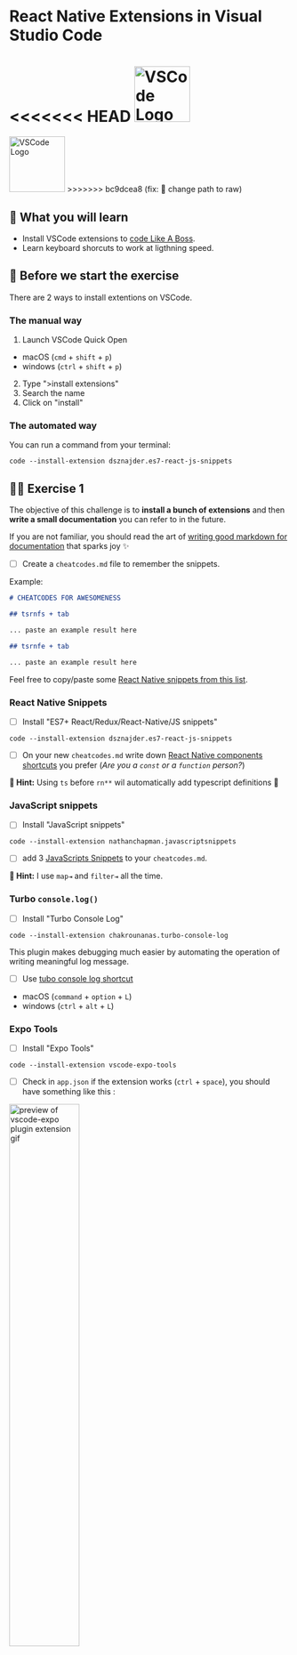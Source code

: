 # React Native Extensions in Visual Studio Code

<<<<<<< HEAD
<img src="https://raw.githubusercontent.com/flexbox/react-native-bootcamp/2a8553c78eaadef2ce3ff874fb93ae716fc7fce7/challenges/assets/visual-studio-code.png" width="100px" height="100px" alt="VSCode Logo" />
=======
<img src="https://raw.githubusercontent.com/flexbox/react-native-workshop/main/challenges/assets/visual-studio-code.png" width="100px" height="100px" alt="VSCode Logo" />
>>>>>>> bc9dcea8 (fix: 🐛 change path to raw)

## 📡 What you will learn

- Install VSCode extensions to [code Like A Boss](https://www.youtube.com/watch?v=NisCkxU544c).
- Learn keyboard shorcuts to work at ligthning speed.

## 👾 Before we start the exercise

There are 2 ways to install extentions on VSCode.

### The manual way

1. Launch VSCode Quick Open

- macOS (`cmd` + `shift` + `p`)
- windows (`ctrl` + `shift` + `p`)

2. Type ">install extensions"
3. Search the name
4. Click on "install"

### The automated way

You can run a command from your terminal:

```console
code --install-extension dsznajder.es7-react-js-snippets
```

## 👨‍🚀 Exercise 1

The objective of this challenge is to **install a bunch of extensions** and then **write a small documentation** you can refer to in the future.

If you are not familiar, you should read the art of [writing good markdown for documentation](https://docs.github.com/en/github/writing-on-github/getting-started-with-writing-and-formatting-on-github/basic-writing-and-formatting-syntax) that sparks joy ✨

- [ ] Create a `cheatcodes.md` file to remember the snippets.

Example:

```markdown
# CHEATCODES FOR AWESOMENESS

## tsrnfs + tab

... paste an example result here

## tsrnfe + tab

... paste an example result here
```

Feel free to copy/paste some [React Native snippets from this list](https://davidl.fr/pattern).

### React Native Snippets

- [ ] Install "ES7+ React/Redux/React-Native/JS snippets"

```console
code --install-extension dsznajder.es7-react-js-snippets
```

- [ ] On your new `cheatcodes.md` write down [React Native components shortcuts](https://github.com/dsznajder/vscode-es7-javascript-react-snippets#react-native-components) you prefer (_Are you a `const` or a `function` person?_)

**🔭 Hint:** Using `ts` before `rn**` wil automatically add typescript definitions 🚀

### JavaScript snippets

- [ ] Install "JavaScript snippets"

```console
code --install-extension nathanchapman.javascriptsnippets
```

- [ ] add 3 [JavaScripts Snippets](https://github.com/nathanchapman/vscode-javascript-snippets) to your `cheatcodes.md`.

**🔭 Hint:** I use `map⇥` and `filter⇥` all the time.

### Turbo `console.log()`

- [ ] Install "Turbo Console Log"

```console
code --install-extension chakrounanas.turbo-console-log
```

This plugin makes debugging much easier by automating the operation of writing meaningful log message.

- [ ] Use [tubo console log shortcut](https://github.com/Chakroun-Anas/turbo-console-log)

- macOS (`command` + `option` + `L`)
- windows (`ctrl` + `alt` + `L`)

### Expo Tools

- [ ] Install "Expo Tools"

```console
code --install-extension vscode-expo-tools
```

- [ ] Check in `app.json` if the extension works (`ctrl` + `space`), you should have something like this :

<img src="https://raw.githubusercontent.com/flexbox/react-native-bootcamp/main/challenges/ecosystem/expoTool.gif" width="50%" height="50%" alt="preview of vscode-expo plugin extension gif" />

### 👽 Bonus

- [ ] Install these fancy VSCode extensions and [let me know what do you think](https://twitter.com/intent/tweet?related=flexbox_&text=The+VS+Code+setup+for+React+Native+from+@flexbox_+is+amazing+because)

```console
code --install-extension naumovs.color-highlight formulahendry.auto-close-tag vincaslt.highlight-matching-tag formulahendry.auto-rename-tag
```

- [ ] Let VSCode switch automatically from a light to a dark theme

In your `settings.json`:

```json
"workbench.preferredDarkColorTheme": "",
"workbench.preferredHighContrastColorTheme": "",
"workbench.preferredHighContrastLightColorTheme": "",
"workbench.preferredLightColorTheme": "",
"window.autoDetectColorScheme": true,
```

<img src="https://raw.githubusercontent.com/flexbox/react-native-bootcamp/main/challenges/ecosystem/autoDetectColorScheme.png" alt="VSCode theme for light and dark mode" />

I use the theme [Night Owl](https://github.com/sdras/night-owl-vscode-theme)

```console
code --install-extension sdras.night-owl
```

